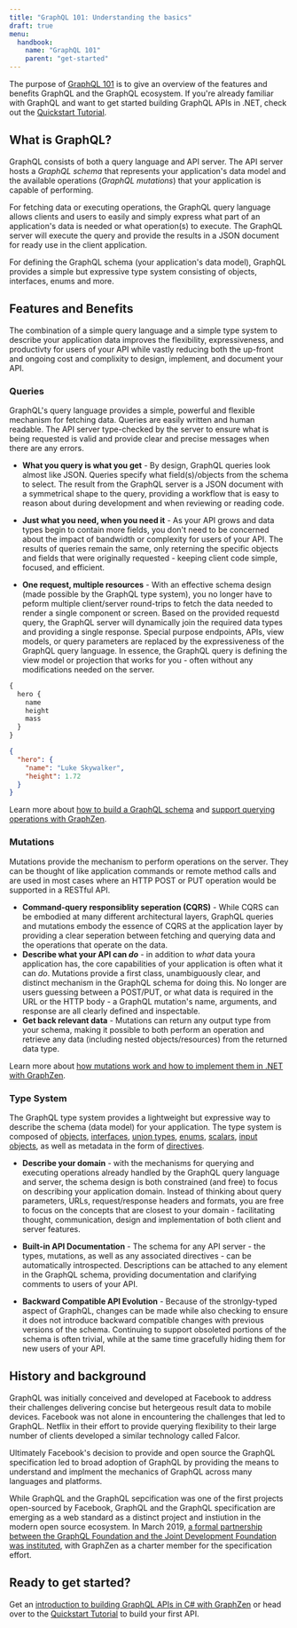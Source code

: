 ```yaml
---
title: "GraphQL 101: Understanding the basics"
draft: true
menu:
  handbook:
    name: "GraphQL 101"
    parent: "get-started"
---
```


The purpose of [GraphQL 101](/handbook/get-started/graphql-101) is to give an overview of the features and benefits GraphQL and the GraphQL ecosystem. If you're already familiar with GraphQL and want to get started building GraphQL APIs in .NET, check out the [Quickstart Tutorial](/tutorials/quick-start/).

## What is GraphQL?

GraphQL consists of both a query language and API server. The API server hosts a _GraphQL schema_ that represents your application's data model and the available operations (_GraphQL mutations_) that your application is capable of performing.

For fetching data or executing operations, the GraphQL query language allows clients and users to easily and simply express what part of an application's data is needed or what operation(s) to execute. The GraphQL server will execute the query and provide the results in a JSON document for ready use in the client application.

For defining the GraphQL schema (your application's data model), GraphQL provides a simple but expressive type system consisting of objects, interfaces, enums and more.

## Features and Benefits

The combination of a simple query language and a simple type system to describe your application data improves the flexibility, expressiveness, and productivty for users of your API while vastly reducing both the up-front and ongoing cost and complixity to design, implement, and document your API.

### Queries

GraphQL's query language provides a simple, powerful and flexible mechanism for fetching data. Queries are easily written and human readable. The API server type-checked by the server to ensure what is being requested is valid and provide clear and precise messages when there are any errors.

- **What you query is what you get** - By design, GraphQL queries look almost like JSON. Queries specify what field(s)/objects from the schema to select. The result from the GraphQL server is a JSON document with a symmetrical shape to the query, providing a workflow that is easy to reason about during development and when reviewing or reading code.

- **Just what you need, when you need it** - As your API grows and data types begin to contain more fields, you don't need to be concerned about the impact of bandwidth or complexity for users of your API. The results of queries remain the same, only reterning the specific objects and fields that were originally requested - keeping client code simple, focused, and efficient.

- **One request, multiple resources** - With an effective schema design (made possible by the GraphQL type system), you no longer have to peform multiple client/server round-trips to fetch the data needed to render a single component or screen. Based on the provided requestd query, the GraphQL server will dynamically join the required data types and providing a single response. Special purpose endpoints, APIs, view models, or query parameters are replaced by the expressiveness of the GraphQL query language. In essence, the GraphQL query is defining the view model or projection that works for you - often without any modifications needed on the server.

```graphql
{
  hero {
    name
    height
    mass
  }
}
```

```json
{
  "hero": {
    "name": "Luke Skywalker",
    "height": 1.72
  }
}
```

Learn more about [how to build a GraphQL schema](/handbook/concepts/schema) and [support querying operations with GraphZen](/handbook/concepts/queries).

### Mutations

Mutations provide the mechanism to perform operations on the server. They can be thought of like application commands or remote method calls and are used in most cases where an HTTP POST or PUT operation would be supported in a RESTful API.

- **Command-query responsiblity seperation (CQRS)** - While CQRS can be embodied at many different architectural layers, GraphQL queries and mutations embody the essence of CQRS at the application layer by providing a clear seperation between fetching and querying data and the operations that operate on the data.
- **Describe what your API can _do_** - in addition to _what_ data youra application has, the core capabilities of your application is often what it can _do_. Mutations provide a first class, unambiguously clear, and distinct mechanism in the GraphQL schema for doing this. No longer are users guessing between a POST/PUT, or what data is required in the URL or the HTTP body - a GraphQL mutation's name, arguments, and response are all clearly defined and inspectable.
- **Get back relevant data** - Mutations can return any output type from your schema, making it possible to both perform an operation and retrieve any data (including nested objects/resources) from the returned data type.

Learn more about [how mutations work and how to implement them in .NET with GraphZen](/handbook/concepts/mutations).

### Type System

The GraphQL type system provides a lightweight but expressive way to describe the schema (data model) for your application. The type system is composed of [objects](/handbook/type-system/objects), [interfaces](/handbook/type-system/interfaces), [union types](/handbook/type-system/interfaces), [enums](/handbook/type-system/enums), [scalars](/handbook/type-system/scalars), [input objects](/handbook/type-system/input-objects), as well as metadata in the form of [directives](/handbook/type-system/directives).

- **Describe your domain** - with the mechanisms for querying and executing operations already handled by the GraphQL query language and server, the schema design is both constrained (and free) to focus on describing your application domain. Instead of thinking about query parameters, URLs, request/response headers and formats, you are free to focus on the concepts that are closest to your domain - facilitating thought, communication, design and implementation of both client and server features.

- **Built-in API Documentation** - The schema for any API server - the types, mutations, as well as any associated directives - can be automatically introspected. Descriptions can be attached to any element in the GraphQL schema, providing documentation and clarifying comments to users of your API.

- **Backward Compatible API Evolution** - Because of the stronlgy-typed aspect of GraphQL, changes can be made while also checking to ensure it does not introduce backward compatible changes with previous versions of the schema. Continuing to support obsoleted portions of the schema is often trivial, while at the same time gracefully hiding them for new users of your API.

## History and background

GraphQL was initially conceived and developed at Facebook to address their challenges delivering concise but hetergeous result data to mobile devices. Facebook was not alone in encountering the challenges that led to GraphQL. Netflix in their effort to provide querying flexibility to their large number of clients developed a similar technology called Falcor.

Ultimately Facebook's decision to provide and open source the GraphQL specification led to broad adoption of GraphQL by providing the means to understand and implment the mechanics of GraphQL across many languages and platforms.

While GraphQL and the GraphQL sepcification was one of the first projects open-sourced by Facebook, GraphQL and the GraphQL specification are emerging as a web standard as a distinct project and instiution in the modern open source ecosystem. In March 2019, [a formal partnership between the GraphQL Foundation and the Joint Development Foundation was instituted](https://www.linuxfoundation.org/press-release/2019/03/the-graphql-foundation-announces-collaboration-with-the-joint-development-foundation-to-drive-open-source-and-open-standards/), with GraphZen as a charter member for the specification effort.

<!--
## GraphQL compared to SQL

## GraphQL vs REST

## GraphQL vs RPC

## Working with GraphQL

### GraphQL Clients

### GraphQL Servers

### Development Tools
-->

## Ready to get started?

Get an [introduction to building GraphQL APIs in C# with GraphZen](/handbook/get-started/introduction/) or head over to the [Quickstart Tutorial](/tutorials/quickstart) to build your first API.
